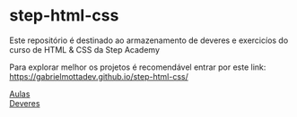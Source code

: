 # step-html-css

Este repositório é destinado ao armazenamento de deveres e exercicíos do curso de HTML & CSS da Step Academy

Para explorar melhor os projetos é recomendável entrar por este link:
https://gabrielmottadev.github.io/step-html-css/

<a href="Aulas">Aulas</a>
<br/>
<a href="Deveres">Deveres</a>
